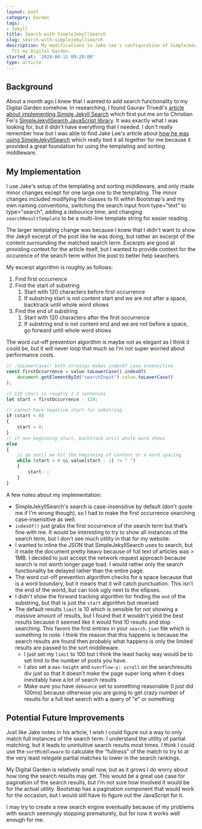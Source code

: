 ```yaml
---
layout: post
category: Garden
tags:
- Jekyll
title: Search with SimpleJekyllSearch
slug: search-with-simplejekyllsearch
description: My modifications to Jake Lee's configuration of SimpleJekyllSearch to
  fit my Digital Garden.
started_at: '2024-04-11 09:20:00'
type: article
---
```


## Background

About a month ago I knew that I wanted to add search functionality to my Digital Garden somehow. In researching, I found Gaurav Trivedi's [article about implementing Simple Jekyll Search](https://beingtechnicalwriter.com/jekyllsearch/) which first put me on to Christian Fei's [SimpleJekyllSearch JavaScript library](https://github.com/christian-fei/Simple-Jekyll-Search). It was exactly what I was looking for, but it didn't have everything that I needed. I don't really remember how but I was able to find Jake Lee's article about [how he was using SimpleJekyllSearch](https://blog.jakelee.co.uk/using-simplejekyllsearch-for-easy-and-quick-site-search/) which really tied it all together for me because it provided a great foundation for using the templating and sorting middleware.

## My Implementation

I use Jake's setup of the templating and sorting middleware, and only made minor changes except for one large one to the templating. The minor changes included modifying the classes to fit within Bootstrap's and my own naming conventions, switching the search input from type="text" to type="search", adding a debounce time, and changing `searchResultTemplate` to be a multi-line template string for easier reading.

The larger templating change was because I knew that I didn't want to show the Jekyll excerpt of the post like he was doing, but rather an excerpt of the content surrounding the matched search term. Excerpts are good at providing context for the article itself, but I wanted to provide context for the occurence of the search term within the post to better help searchers.

My excerpt algorithm is roughly as follows:
1. Find first occurrence
2. Find the start of substring
    1. Start with 120 characters before first occurrence
    2. If substring start is not content start and we are not after a space, backtrack until whole word shows
3. Find the end of substring
    1. Start with 120 characters after the first occurrence
    2. If substring end is not content end and we are not before a space, go forward until whole word shows

The word cut-off prevention algorithm is maybe not as elegant as I think it could be, but it will never loop that much so I'm not super worried about performance costs.
```js
// .toLowerCase() both streings makes indexOf case-insensitive
const firstOccurrence = value.toLowerCase().indexOf(
    document.getElementById("searchInput").value.toLowerCase()
);

// 120 chars is roughly 1-2 sentences
let start = firstOccurrence - 120;

// cannot have negative start for substring
if (start < 0)
{
    start = 0;
}
// if non-beginning start, backtrack until whole word shows
else
{
    // go until we hit the beginning of content or a word spacing
    while (start > 0 && value[start - 1] != " ")
    {
        start--;
    }
}
```

A few notes about my implementation:
* SimpleJekyllSearch's search is case-insensitive by default (don't quote me if I'm wrong though), so I had to make the first occurrence searching case-insensitive as well.
* `indexOf()` just grabs the first occurrence of the search term but that’s fine with me. It would be interesting to try to show all instances of the search term, but I don't see much utility in that for my website.
* I wanted to inline the JSON that SimpleJekyllSearch uses to search, but it made the document pretty heavy because of full text of articles was > 1MB. I decided to just accept the network request approach because search is not worth longer page load. I would rather only the search functionality be delayed rather than the entire page.
* The word cut-off prevention algorithm checks for a space because that is a word boundary, but it means that it will catch punctuation. This isn't the end of the world, but can look ugly next to the ellipses.
* I didn't show the forward tracking algorithm for finding the `end` of the substring, but that is just the `start` algorithm but reversed
* The default results `limit` is 10 which is sensible for not showing a massive amount of results, but I found that it wouldn't yield the best results because it seemed like it would find 10 results and stop searching. This favors the first entries in your `search.json` file which is something to note. I think the reason that this happens is because the search results are found then probably what happens is only the limited results are passed to the sort middleware.
    * I just set my `limit` to 100 but I think the least hacky way would be to set limit to the number of posts you have.
    * I also set a `max-height` and `overflow-y: scroll` on the searchresults div just so that it doesn't make the page super long when it does inevitably have a lot of search results
    * Make sure you have `debounce` set to something reasonable (I just did 100ms) because otherwise you are going to get crazy number of results for a full text search with a query of "e" or something

## Potential Future Improvements

Just like Jake notes in his article, I wish I could figure out a way to only match full instances of the search term. I understand the utility of partial matching, but it leads to unintuitive search results most times. I think I could use the `sortMiddleware` to calculate the "fullness" of the match to try to at the very least relegate partial matches to lower in the search rankings.

My Digital Garden is relatively small now, but as it grows I do worry about how long the search results may get. This would be a great use case for pagination of the search results, but I'm not sure how involved it would be for the actual utility. Bootstrap has a pagination component that would work for the occasion, but I would still have to figure out the JavaScript for it.

I may try to create a new search engine eventually because of my problems with search seemingly stopping prematurely, but for now it works well enough for me.